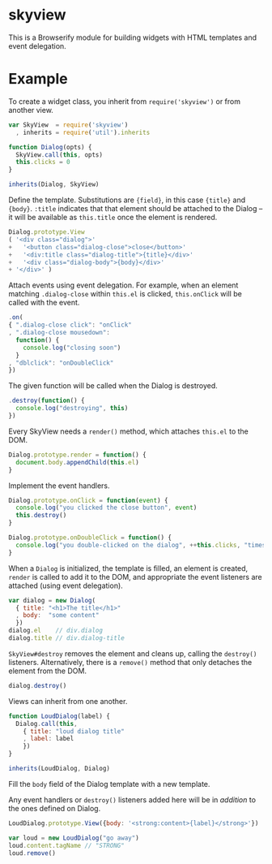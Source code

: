 # skyview

This is a Browserify module for building widgets with HTML templates and
event delegation.

# Example

To create a widget class, you inherit from `require('skyview')` or from another view.

```javascript
var SkyView  = require('skyview')
  , inherits = require('util').inherits

function Dialog(opts) {
  SkyView.call(this, opts)
  this.clicks = 0
}

inherits(Dialog, SkyView)
```

Define the template. Substitutions are `{field}`, in this case `{title}`
and `{body}`. `:title` indicates that that element should be attached
to the Dialog &ndash; it will be available as `this.title` once the
element is rendered.

```javascript
Dialog.prototype.View
( '<div class="dialog">'
+   '<button class="dialog-close">close</button>'
+   '<div:title class="dialog-title">{title}</div>'
+   '<div class="dialog-body">{body}</div>'
+ '</div>' )
```

Attach events using event delegation. For example, when an element matching
`.dialog-close` within `this.el` is clicked, `this.onClick` will be called
with the event.

```javascript
.on(
{ ".dialog-close click": "onClick"
, ".dialog-close mousedown":
  function() {
    console.log("closing soon")
  }
, "dblclick": "onDoubleClick"
})
```

The given function will be called when the Dialog is destroyed.

```javascript
.destroy(function() {
  console.log("destroying", this)
})
```

Every SkyView needs a `render()` method, which attaches `this.el` to the DOM.

```javascript
Dialog.prototype.render = function() {
  document.body.appendChild(this.el)
}
```

Implement the event handlers.

```javascript
Dialog.prototype.onClick = function(event) {
  console.log("you clicked the close button", event)
  this.destroy()
}

Dialog.prototype.onDoubleClick = function() {
  console.log("you double-clicked on the dialog", ++this.clicks, "times")
}
```

When a `Dialog` is initialized, the template is filled, an element is created,
`render` is called to add it to the DOM, and appropriate the event listeners
are attached (using event delegation).

```javascript
var dialog = new Dialog(
  { title: "<h1>The title</h1>"
  , body:  "some content"
  })
dialog.el    // div.dialog
dialog.title // div.dialog-title
```

`SkyView#destroy` removes the element and cleans up, calling the `destroy()` listeners.
Alternatively, there is a `remove()` method that only detaches the element from the DOM.

```javascript
dialog.destroy()
```

Views can inherit from one another.

```javascript
function LoudDialog(label) {
  Dialog.call(this,
    { title: "loud dialog title"
    , label: label
    })
}

inherits(LoudDialog, Dialog)
```

Fill the `body` field of the Dialog template with a new template.

Any event handlers or `destroy()` listeners added here will be in _addition_ to
the ones defined on Dialog.

```javascript
LoudDialog.prototype.View({body: '<strong:content>{label}</strong>'})

var loud = new LoudDialog("go away")
loud.content.tagName // "STRONG"
loud.remove()
```
